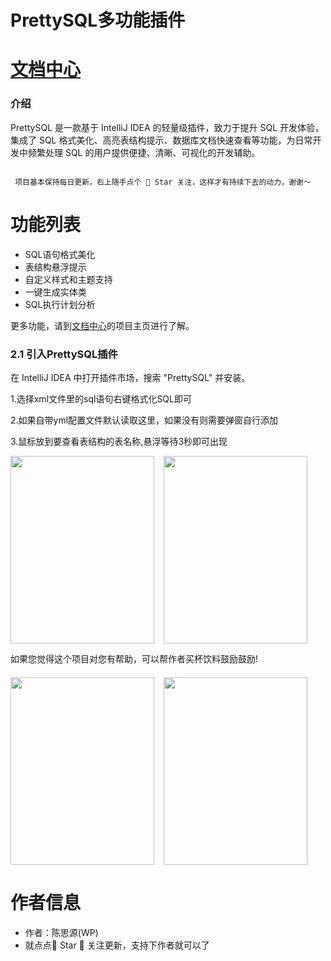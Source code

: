 # PrettySQL多功能插件


# [文档中心](http://czh.znunwm.top)
### 介绍
PrettySQL 是一款基于 IntelliJ IDEA 的轻量级插件，致力于提升 SQL 开发体验，集成了 SQL 格式美化、高亮表结构提示、数据库文档快速查看等功能，为日常开发中频繁处理 SQL 的用户提供便捷、清晰、可视化的开发辅助。

```

 项目基本保持每日更新，右上随手点个 🌟 Star 关注，这样才有持续下去的动力，谢谢～

```
# 功能列表
- SQL语句格式美化
- 表结构悬浮提示
- 自定义样式和主题支持
- 一键生成实体类
- SQL执行计划分析

更多功能，请到[文档中心]()的项目主页进行了解。


### 2.1 引入PrettySQL插件

在 IntelliJ IDEA 中打开插件市场，搜索 "PrettySQL" 并安装。

1.选择xml文件里的sql语句右键格式化SQL即可

2.如果自带yml配置文件默认读取这里，如果没有则需要弹窗自行添加

3.鼠标放到要查看表结构的表名称,悬浮等待3秒即可出现


<div style="display: flex; gap: 15px; align-items: flex-start;">
  <img src="https://znunwm.top/upload/2025/06/0bd6f2af-fb94-4b1e-bf83-490528dfe017.png" width="230" height="300" />
  <img src="https://znunwm.top/upload/2025/06/b66187c2-df51-45d8-84ce-4e83d997c65f.png" width="230" height="300" />
</div>


如果您觉得这个项目对您有帮助，可以帮作者买杯饮料鼓励鼓励!

<div style="display: flex; gap: 15px; align-items: flex-start; margin-top: 20px;">
  <img src="https://znunwm.top/upload/2023/04/%E5%BE%AE%E4%BF%A1%E5%9B%BE%E7%89%87_20230402163414.jpg" width="230" height="300" />
  <img src="https://znunwm.top/upload/2023/04/%E5%BE%AE%E4%BF%A1%E5%9B%BE%E7%89%87_20230402161550.jpg" width="230" height="300" />
</div>


# 作者信息

- 作者：陈思源(WP)
- 就点点🌟 Star 🌟 关注更新，支持下作者就可以了





